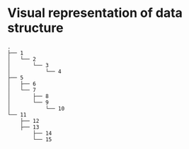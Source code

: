 # Visual representation of data structure

```
.
├── 1
│   └── 2
│       └── 3
│           └── 4
├── 5
│   ├── 6
│   └── 7
│       ├── 8
│       └── 9
│           └── 10
└── 11
    ├── 12
    ├── 13
        ├── 14
        └── 15
```

